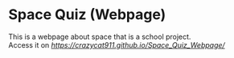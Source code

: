 # Space Quiz (Webpage)
This is a webpage about space that is a school project.  
Access it on *https://crazycat911.github.io/Space_Quiz_Webpage/*
